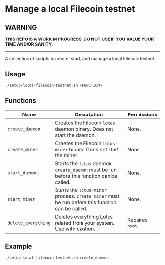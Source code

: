 # Manage a local Filecoin testnet

## WARNING

**THIS REPO IS A WORK IN PROGRESS. DO NOT USE IF YOU VALUE YOUR TIME AND/OR SANITY.**

---

A collection of scripts to create, start, and manage a local Filecoin testnet.

## Usage

```shell
./setup-local-filecoin-testnet.sh <FUNCTION>
```

## Functions

| Name | Description | Permissions |
| ---- | ----------- | ----------- |
| `create_daemon` | Creates the Filecoin `lotus` daemon binary. Does not start the daemon. | None. |
| `create_miner` | Craetes the Filecoin `lotus-miner` binary. Does not start the miner. | None. |
| `start_daemon` | Starts the `lotus` daemon. `create_daemon` must be run before this function can be called. | None. |
| `start_miner` | Starts the `lotus-miner` process. `create_miner` must be run before this function can be called. | None. |
| `delete_everything` | Deletes everything Lotus related from your system. Use with caution. | Requires root. |

## Example

```shell
./setup-local-filecoin-testnet.sh create_daemon
```
